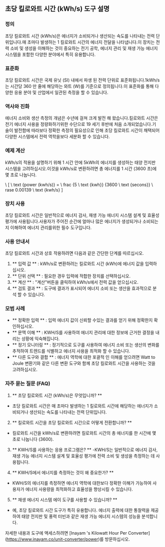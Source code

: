## 초당 킬로와트 시간 (kWh/s) 도구 설명

### 정의
초당 킬로와트 시간 (kWh/s)은 에너지가 소비되거나 생산되는 속도를 나타내는 전력 단위입니다.매 초마다 발생하는 1 킬로와트 시간의 에너지 전달을 나타냅니다.이 장치는 전력 소비 및 생성을 이해하는 것이 중요하는 전기 공학, 에너지 관리 및 재생 가능 에너지 시스템을 포함한 다양한 분야에서 특히 유용합니다.

### 표준화
초당 킬로와트 시간은 국제 유닛 (SI) 내에서 파생 된 전력 단위로 표준화됩니다.1kWh/s는 시간당 360 만 줄에 해당하는 와트 (W)를 기준으로 정의됩니다.이 표준화를 통해 다양한 응용 분야 및 산업에서 일관된 측정을 할 수 있습니다.

### 역사와 진화
에너지 소비와 생산 측정의 개념은 수년에 걸쳐 크게 발전 해 왔습니다.킬로와트 시간은 전기 에너지 사용을 정량화하기위한 수단으로 19 세기 후반에 처음 소개되었습니다.기술이 발전함에 따라보다 정확한 측정의 필요성으로 인해 초당 킬로와트 시간이 채택되어 다양한 시스템에서 전력 역학을보다 세분화 할 수 있습니다.

### 예제 계산
kWh/s의 적용을 설명하기 위해 1 시간 안에 5kWh의 에너지를 생성하는 태양 전지판 시스템을 고려하십시오.이것을 kWh/s로 변환하려면 총 에너지를 1 시간 (3600 초)에 몇 초로 나눕니다.

\ [
\ text {power (kwh/s)} = \ frac {5 \ text {kwh}} {3600 \ text {secons}} \ rase 0.00139 \ text {kwh/s}
\]

### 장치 사용
초당 킬로와트 시간은 일반적으로 에너지 감사, 재생 가능 에너지 시스템 설계 및 효율성 평가에 사용됩니다.사용자가 주어진 순간에 얼마나 많은 에너지가 생성되거나 소비되는지 이해하여 에너지 관리를위한 필수 도구입니다.

### 사용 안내서
초당 킬로와트 시간과 상호 작용하려면 다음과 같은 간단한 단계를 따르십시오.

1. ** 입력 값 ** : kWh/s로 변환하려는 킬로와트 시간 (kWh)에 에너지 값을 입력하십시오.
2. ** 단위 선택 ** : 필요한 경우 입력에 적합한 장치를 선택하십시오.
3. ** 계산 ** : "계산"버튼을 클릭하여 kWh/s에서 전력 값을 얻으십시오.
4. ** 검토 결과 ** : 도구에 결과가 표시되어 에너지 소비 또는 생산을 효과적으로 분석 할 수 있습니다.

### 모범 사례
- ** 정확한 입력 ** : 입력 에너지 값이 신뢰할 수있는 결과를 얻기 위해 정확한지 확인하십시오.
- ** 문맥 이해 ** : KWH/S를 사용하여 에너지 관리에 대한 정보에 근거한 결정을 내리는 상황에 익숙해집니다.
- ** 정기 모니터링 ** : 정기적으로 도구를 사용하여 에너지 소비 또는 생산의 변화를 추적하여 트렌드를 식별하고 에너지 사용을 최적화 할 수 있습니다.
- ** 다른 도구와 결합 ** : 에너지 역학에 대한 포괄적 인 이해를 얻으려면 Watt to Joule 변환기와 같은 다른 변환 도구와 함께 초당 킬로와트 시간을 사용하는 것을 고려하십시오.

### 자주 묻는 질문 (FAQ)

1. ** 초당 킬로와트 시간 (kWh/s)은 무엇입니까? **
- 초당 킬로와트 시간은 매 초마다 발생하는 1 킬로와트 시간에 해당하는 에너지가 소비되거나 생산되는 속도를 나타내는 전력 단위입니다.

2. ** 킬로와트 시간을 초당 킬로와트 시간으로 어떻게 전환합니까? **
- 킬로와트 시간을 kWh/s로 변환하려면 킬로와트 시간의 총 에너지를 한 시간에 몇 초로 나눕니다 (3600).

3. ** KWH/S를 사용하는 응용 프로그램은? **
-KWH/S는 일반적으로 에너지 감사, 재생 가능 에너지 시스템 설계 및 효율성 평가에 전력 소비 및 생성을 측정하는 데 사용됩니다.

4. ** KWH/S에서 에너지를 측정하는 것이 왜 중요한가? **
- KWH/S의 에너지를 측정하면 에너지 역학에 대한보다 정확한 이해가 가능하여 사용자가 에너지 사용량을 최적화하고 효율성을 향상시킬 수 있습니다.

5. ** 재생 에너지 시스템 에이 도구를 사용할 수 있습니까? **
- 예, 초당 킬로와트 시간 도구가 특히 유용합니다. 에너지 출력에 대한 통찰력을 제공하여 태양 전지판 및 풍력 터빈과 같은 재생 가능 에너지 시스템의 성능을 분석합니다.

자세한 내용과 도구에 액세스하려면 [Inayam 's Kilowatt Hour Per Converter] (https://www.inayam.co/unit-converter/power)를 방문하십시오.